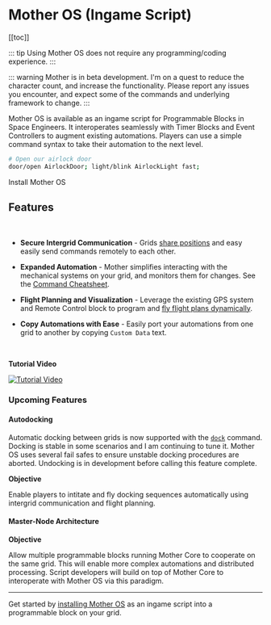 <script setup lang="ts">
// import NavbarLink from '/.vuepress/components/NavbarLink.vue';
// import FeatureCard from '/.vuepress/components/FeatureCard.vue';
// import CardGroup from '/.vuepress/components/CardGroup.vue';

import { useClientData } from 'vuepress/client'
import { usePageData } from 'vuepress/client'


// const {
//   pageData,
// //   pageFrontmatter,
// //   pageHead,
// //   pageHeadTitle,
// //   pageLang,
// //   routeLocale,
//   siteData,
// } = useClientData()

// const {siteData} = useSiteData()

</script>

<!-- {{ $site.dev }} -->
<!-- {{pageData}} -->
<!-- {{ __VUEPRESS_VERSION__ }} -->

# Mother OS (Ingame Script)

<!-- [< Home](../README.md) -->
<Badge type="info" text="&nbsp;Beta&nbsp;" vertical="middle" />
<Badge type="warning" text="&nbsp;v0.2.10&nbsp;" vertical="middle" />

<!-- <CardGroup>
    <FeatureCard
        icon="" 
        title="Secure Communication" 
        description="Grids <a href='Modules/Core/Almanac.html'>share positions</a> and easy easily send commands remotely to each other."
    ></FeatureCard>
</CardGroup> -->
[[toc]]

::: tip
Using Mother OS does not require any programming/coding experience.
:::

::: warning
Mother is in beta development. I'm on a quest to reduce the character count, and increase the functionality. Please report any issues you encounter, and expect some of the commands and underlying framework to change.
:::

<!-- ![Mechanical Systems](Assets/mechanical-systems-overview.png) -->

Mother OS is available as an ingame script for Programmable Blocks in Space Engineers. It interoperates seamlessly with Timer Blocks and Event Controllers to augment existing automations. Players can use a simple command syntax to take their automation to the next level.

```bash title="Terminal"
# Open our airlock door
door/open AirlockDoor; light/blink AirlockLight fast; 
```

<!-- [Install Mother OS](Installation.md) and take your automations to the next level! -->

<!-- <div> -->
<a class="route-link auto-link vp-hero-action-button primary" :href="`${$site.base}IngameScript/Installation.html`" aria-label="Install Mother OS" style="text-decoration: none;">Install Mother OS</a>
<!-- </div> -->



## Features
<br>

- **Secure Intergrid Communication** - Grids [share positions](Modules/Core/Almanac.md) and easy easily send commands remotely to each other.
  
- **Expanded Automation** - Mother simplifies interacting with the mechanical systems on your grid, and monitors them for changes. See the [Command Cheatsheet](CommandCheatsheet.md).
  
- **Flight Planning and Visualization** - Leverage the existing GPS system and Remote Control block to program and [fly flight plans dynamically](Modules/Extension/NavigationModule.md#flight-planning).
  
- **Copy Automations with Ease** - Easily port your automations from one grid to another by copying `Custom Data` text.

<br>

**Tutorial Video**

[![Tutorial Video](https://img.youtube.com/vi/CgA6k1xQfVE/0.jpg)](https://www.youtube.com/watch?v=CgA6k1xQfVE)


### Upcoming Features

#### Autodocking
<Badge type="info" text="&nbsp;Beta&nbsp;" vertical="middle" />

Automatic docking between grids is now supported with the [`dock`](./Modules/Extension/DockingModule.md#dock) command. Docking is stable in some scenarios and I am continuing to tune it.  Mother OS uses several fail safes to ensure unstable docking procedures are aborted. Undocking is in development before calling this feature complete.

**Objective** 

Enable players to intitate and fly docking sequences automatically using intergrid communication and flight planning.

#### Master-Node Architecture
<Badge type="warning" text="&nbsp;In development&nbsp;" vertical="middle" />

**Objective** 

Allow multiple programmable blocks running Mother Core to cooperate on the same grid. This will enable more complex automations and distributed processing. Script developers will build on top of Mother Core to interoperate with Mother OS via this paradigm.

---

Get started by [installing Mother OS](./Installation.md) as an ingame script into a programmable block on your grid.